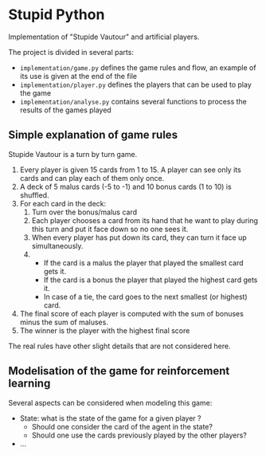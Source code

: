 # Stupid Python

Implementation of "Stupide Vautour" and artificial players.

The project is divided in several parts:

- `implementation/game.py` defines the game rules and flow, an example of its use is given at the end of the file
- `implementation/player.py` defines the players that can be used to play the game
- `implementation/analyse.py` contains several functions to process the results of the games played

## Simple explanation of game rules

Stupide Vautour is a turn by turn game.

1. Every player is given 15 cards from 1 to 15. A player can see only its cards and can play each of them only once.
2. A deck of 5 malus cards (-5 to -1) and 10 bonus cards (1 to 10) is shuffled.
3. For each card in the deck:
   1. Turn over the bonus/malus card
   2. Each player chooses a card from its hand that he want to play during this turn and put it face down so no one sees it.
   3. When every player has put down its card, they can turn it face up simultaneously.
   4. - If the card is a malus the player that played the smallest card gets it.
      - If the card is a bonus the player that played the highest card gets it.
      - In case of a tie, the card goes to the next smallest (or highest) card.
4. The final score of each player is computed with the sum of bonuses minus the sum of maluses.
5. The winner is the player with the highest final score

The real rules have other slight details that are not considered here.

## Modelisation of the game for reinforcement learning

Several aspects can be considered when modeling this game:

- State: what is the state of the game for a given player ?
  - Should one consider the card of the agent in the state?
  - Should one use the cards previously played by the other players?
- ...
